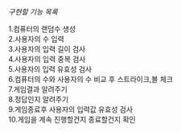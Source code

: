 *구현할 기능 목록*

1.컴퓨터의 랜덤수 생성\
2.사용자의 수 입력\
3.사용자의 입력 길이 검사\
4.사용자의 입력 중복 검사\
5.사용자의 입력 유효성 검사\
6.컴퓨터의 수와 사용자의 수 비교 후 스트라이크,볼 체크\
7.게임결과 알려주기\
8.정답인지 알려주기\
9.게임종료후 사용자의 입력값 유효성 검사\
10.게임을 계속 진행할건지 종료할건지 확인